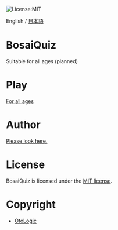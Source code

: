 ![License:MIT](https://img.shields.io/github/license/Yama-Haya/BosaiQuiz)

English / [日本語](https://github.com/Yama-Haya/BosaiQuiz/blob/main/.github/README.md)

# BosaiQuiz
Suitable for all ages (planned)

# Play
[For all ages](https://yama-haya.github.io/BosaiQuiz)

# Author
[Please look here.](https://yama-haya.github.io)

# License
BosaiQuiz is licensed under the [MIT license](https://github.com/Yama-Haya/BosaiQuiz/blob/main/LICENSE).

# Copyright
- [OtoLogic](https://otologic.jp)
